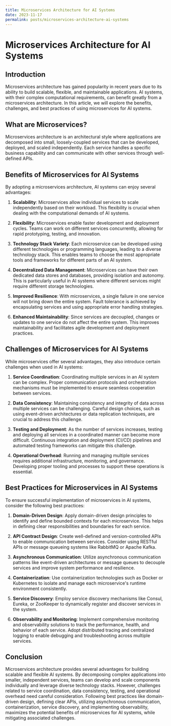 ```yaml
---
title: Microservices Architecture for AI Systems
date: 2023-11-17
permalink: posts/microservices-architecture-ai-systems
---
```


# Microservices Architecture for AI Systems

## Introduction

Microservices architecture has gained popularity in recent years due to its ability to build scalable, flexible, and maintainable applications. AI systems, with their complex computational requirements, can benefit greatly from a microservices architecture. In this article, we will explore the benefits, challenges, and best practices of using microservices for AI systems.

## What are Microservices?

Microservices architecture is an architectural style where applications are decomposed into small, loosely-coupled services that can be developed, deployed, and scaled independently. Each service handles a specific business capability and can communicate with other services through well-defined APIs.

## Benefits of Microservices for AI Systems

By adopting a microservices architecture, AI systems can enjoy several advantages:

1. **Scalability**: Microservices allow individual services to scale independently based on their workload. This flexibility is crucial when dealing with the computational demands of AI systems.

2. **Flexibility**: Microservices enable faster development and deployment cycles. Teams can work on different services concurrently, allowing for rapid prototyping, testing, and innovation.

3. **Technology Stack Variety**: Each microservice can be developed using different technologies or programming languages, leading to a diverse technology stack. This enables teams to choose the most appropriate tools and frameworks for different parts of an AI system.

4. **Decentralized Data Management**: Microservices can have their own dedicated data stores and databases, providing isolation and autonomy. This is particularly useful in AI systems where different services might require different storage technologies.

5. **Improved Resilience**: With microservices, a single failure in one service will not bring down the entire system. Fault tolerance is achieved by encapsulating services and using appropriate error handling strategies.

6. **Enhanced Maintainability**: Since services are decoupled, changes or updates to one service do not affect the entire system. This improves maintainability and facilitates agile development and deployment practices.

## Challenges of Microservices for AI Systems

While microservices offer several advantages, they also introduce certain challenges when used in AI systems:

1. **Service Coordination**: Coordinating multiple services in an AI system can be complex. Proper communication protocols and orchestration mechanisms must be implemented to ensure seamless cooperation between services.

2. **Data Consistency**: Maintaining consistency and integrity of data across multiple services can be challenging. Careful design choices, such as using event-driven architectures or data replication techniques, are crucial to address this challenge.

3. **Testing and Deployment**: As the number of services increases, testing and deploying all services in a coordinated manner can become more difficult. Continuous integration and deployment (CI/CD) pipelines and automated testing frameworks can mitigate this challenge.

4. **Operational Overhead**: Running and managing multiple services requires additional infrastructure, monitoring, and governance. Developing proper tooling and processes to support these operations is essential.

## Best Practices for Microservices in AI Systems

To ensure successful implementation of microservices in AI systems, consider the following best practices:

1. **Domain-Driven Design**: Apply domain-driven design principles to identify and define bounded contexts for each microservice. This helps in defining clear responsibilities and boundaries for each service.

2. **API Contract Design**: Create well-defined and version-controlled APIs to enable communication between services. Consider using RESTful APIs or message queueing systems like RabbitMQ or Apache Kafka.

3. **Asynchronous Communication**: Utilize asynchronous communication patterns like event-driven architectures or message queues to decouple services and improve system performance and resilience.

4. **Containerization**: Use containerization technologies such as Docker or Kubernetes to isolate and manage each microservice's runtime environment consistently.

5. **Service Discovery**: Employ service discovery mechanisms like Consul, Eureka, or ZooKeeper to dynamically register and discover services in the system.

6. **Observability and Monitoring**: Implement comprehensive monitoring and observability solutions to track the performance, health, and behavior of each service. Adopt distributed tracing and centralized logging to enable debugging and troubleshooting across multiple services.

## Conclusion

Microservices architecture provides several advantages for building scalable and flexible AI systems. By decomposing complex applications into smaller, independent services, teams can develop and scale components individually and leverage diverse technology stacks. However, challenges related to service coordination, data consistency, testing, and operational overhead need careful consideration. Following best practices like domain-driven design, defining clear APIs, utilizing asynchronous communication, containerization, service discovery, and implementing observability, maximizes the potential benefits of microservices for AI systems, while mitigating associated challenges.
